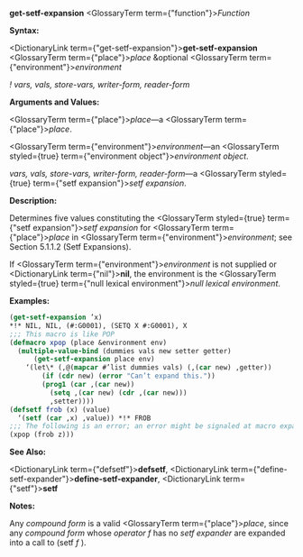 **get-setf-expansion** <GlossaryTerm  term={"function"}><i>Function</i></GlossaryTerm> 



**Syntax:** 



<DictionaryLink  term={"get-setf-expansion"}><b>get-setf-expansion</b></DictionaryLink> <GlossaryTerm  term={"place"}><i>place</i></GlossaryTerm> &amp;optional <GlossaryTerm  term={"environment"}><i>environment</i></GlossaryTerm> 



*! vars, vals, store-vars, writer-form, reader-form* 



**Arguments and Values:** 



<GlossaryTerm  term={"place"}><i>place</i></GlossaryTerm>—a <GlossaryTerm  term={"place"}><i>place</i></GlossaryTerm>. 



<GlossaryTerm  term={"environment"}><i>environment</i></GlossaryTerm>—an <GlossaryTerm styled={true} term={"environment object"}><i>environment object</i></GlossaryTerm>. 



*vars, vals, store-vars, writer-form, reader-form*—a <GlossaryTerm styled={true} term={"setf expansion"}><i>setf expansion</i></GlossaryTerm>. 



**Description:** 



Determines five values constituting the <GlossaryTerm styled={true} term={"setf expansion"}><i>setf expansion</i></GlossaryTerm> for <GlossaryTerm  term={"place"}><i>place</i></GlossaryTerm> in <GlossaryTerm  term={"environment"}><i>environment</i></GlossaryTerm>; see Section 5.1.1.2 (Setf Expansions). 







 



 



If <GlossaryTerm  term={"environment"}><i>environment</i></GlossaryTerm> is not supplied or <DictionaryLink  term={"nil"}><b>nil</b></DictionaryLink>, the environment is the <GlossaryTerm styled={true} term={"null lexical environment"}><i>null lexical environment</i></GlossaryTerm>. 

**Examples:**
```lisp
(get-setf-expansion ’x) 
*!* NIL, NIL, (#:G0001), (SETQ X #:G0001), X 
;;; This macro is like POP 
(defmacro xpop (place &environment env) 
  (multiple-value-bind (dummies vals new setter getter) 
      (get-setf-expansion place env) 
    ‘(let\* (,@(mapcar #’list dummies vals) (,(car new) ,getter)) 
	    (if (cdr new) (error "Can’t expand this.")) 
	    (prog1 (car ,(car new)) 
	      (setq ,(car new) (cdr ,(car new))) 
	      ,setter)))) 
(defsetf frob (x) (value) 
  ‘(setf (car ,x) ,value)) *!* FROB 
;;; The following is an error; an error might be signaled at macro expansion time (flet ((frob (x) (cdr x))) ;Invalid 
(xpop (frob z))) 
```
**See Also:** 



<DictionaryLink  term={"defsetf"}><b>defsetf</b></DictionaryLink>, <DictionaryLink  term={"define-setf-expander"}><b>define-setf-expander</b></DictionaryLink>, <DictionaryLink  term={"setf"}><b>setf</b></DictionaryLink> 



**Notes:** 



Any *compound form* is a valid <GlossaryTerm  term={"place"}><i>place</i></GlossaryTerm>, since any *compound form* whose *operator f* has no *setf expander* are expanded into a call to (setf *f* ). 



